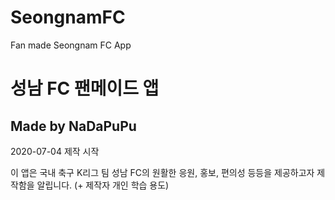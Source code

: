 # SeongnamFC
Fan made Seongnam FC App

# 성남 FC 팬메이드 앱

## Made by NaDaPuPu

2020-07-04 제작 시작

이 앱은 국내 축구 K리그 팀 성남 FC의 원활한 응원, 홍보, 편의성 등등을 제공하고자 제작함을 알립니다.
(+ 제작자 개인 학습 용도)

